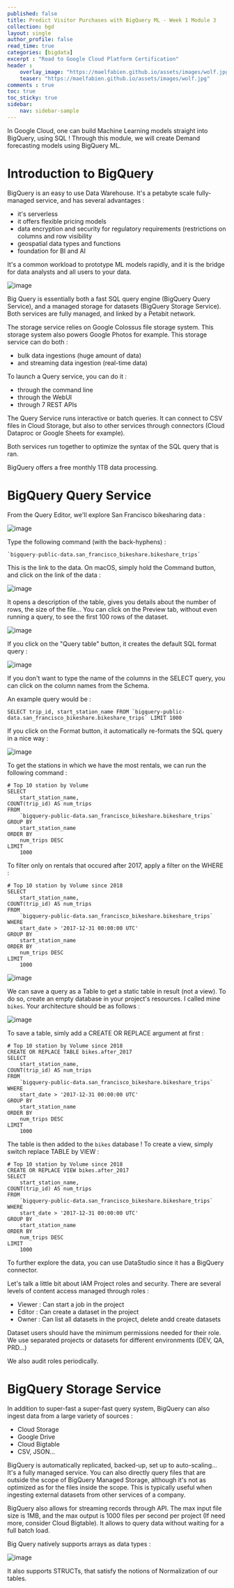 ```yaml
---
published: false
title: Predict Visitor Purchases with BigQuery ML - Week 1 Module 3
collection: bgd
layout: single
author_profile: false
read_time: true
categories: [bigdata]
excerpt : "Road to Google Cloud Platform Certification"
header :
    overlay_image: "https://maelfabien.github.io/assets/images/wolf.jpg"
    teaser: "https://maelfabien.github.io/assets/images/wolf.jpg"
comments : true
toc: true
toc_sticky: true
sidebar:
    nav: sidebar-sample
---
```


In Google Cloud, one can build Machine Learning models straight into BigQuery, using SQL ! Through this module, we will create Demand forecasting models using BigQuery ML.

# Introduction to BigQuery

BigQuery is an easy to use Data Warehouse. It's a petabyte scale fully-managed service, and has several advantages :
- it's serverless
- it offers flexible pricing models
- data encryption and security for regulatory requirements (restrictions on columns and row visibility
- geospatial data types and functions 
- foundation for BI and AI

It's a common workload to prototype ML models rapidly, and it is the bridge for data analysts and all users to your data.

![image](https://maelfabien.github.io/assets/images/gcp_79.png)

Big Query is essentially both a fast SQL query engine (BigQuery Query Service), and a managed storage for datasets (BigQuery Storage Service). Both services are fully managed, and linked by a Petabit network.

The storage service relies on Google Colossus file storage system. This storage system also powers Google Photos for example. This storage service can do both :
- bulk data ingestions (huge amount of data)
- and streaming data ingestion (real-time data)

To launch a Query service, you can do it :
- through the command line
- through the WebUI
- through 7 REST APIs

The Query Service runs interactive or batch queries. It can connect to CSV files in Cloud Storage, but also to other services through connectors (Cloud Dataproc or Google Sheets for example).

Both services run together to optimize the syntax of the SQL query that is ran. 

BigQuery offers a free monthly 1TB data processing.

# BigQuery Query Service

From the Query Editor, we'll explore San Francisco bikesharing data :

![image](https://maelfabien.github.io/assets/images/gcp_83.png)

Type the following command (with the back-hyphens) :

 ```
 `bigquery-public-data.san_francisco_bikeshare.bikeshare_trips`
```

This is the link to the data. On macOS, simply hold the Command button, and click on the link of the data :

![image](https://maelfabien.github.io/assets/images/gcp_84.png)

It opens a description of the table, gives you details about the number of rows, the size of the file... You can click on the Preview tab, without even running a query, to see the first 100 rows of the dataset.

![image](https://maelfabien.github.io/assets/images/gcp_85.png)

If you click on the "Query table" button, it creates the default SQL format query :

![image](https://maelfabien.github.io/assets/images/gcp_86.png)

If you don't want to type the name of the columns in the SELECT query, you can click on the column names from the Schema.

An example query would be :

```
SELECT trip_id, start_station_name FROM `bigquery-public-data.san_francisco_bikeshare.bikeshare_trips` LIMIT 1000
```

If you click on the Format button, it automatically re-formats the SQL query in a nice way :

![image](https://maelfabien.github.io/assets/images/gcp_87.png)

To get the stations in which we have the most rentals, we can run the following command :

```
# Top 10 station by Volume
SELECT
    start_station_name,
COUNT(trip_id) AS num_trips
FROM
    `bigquery-public-data.san_francisco_bikeshare.bikeshare_trips`
GROUP BY
    start_station_name
ORDER BY
    num_trips DESC
LIMIT
    1000
```

To filter only on rentals that occured after 2017, apply a filter on the WHERE :

```
# Top 10 station by Volume since 2018
SELECT
    start_station_name,
COUNT(trip_id) AS num_trips
FROM
    `bigquery-public-data.san_francisco_bikeshare.bikeshare_trips`
WHERE
    start_date > '2017-12-31 00:00:00 UTC'
GROUP BY
    start_station_name
ORDER BY
    num_trips DESC
LIMIT
    1000
```

![image](https://maelfabien.github.io/assets/images/gcp_88.png)

We can save a query as a Table to get a static table in result (not a view). To do so, create an empty database in your project's resources. I called mine `bikes`. Your architecture should be as follows :

![image](https://maelfabien.github.io/assets/images/gcp_89.png)

To save a table, simly add a CREATE OR REPLACE argument at first :

```
# Top 10 station by Volume since 2018
CREATE OR REPLACE TABLE bikes.after_2017
SELECT
    start_station_name,
COUNT(trip_id) AS num_trips
FROM
    `bigquery-public-data.san_francisco_bikeshare.bikeshare_trips`
WHERE
    start_date > '2017-12-31 00:00:00 UTC'
GROUP BY
    start_station_name
ORDER BY
    num_trips DESC
LIMIT
    1000
```

The table is then added to the `bikes` database ! To create a view, simply switch replace TABLE by VIEW :

```
# Top 10 station by Volume since 2018
CREATE OR REPLACE VIEW bikes.after_2017
SELECT
    start_station_name,
COUNT(trip_id) AS num_trips
FROM
    `bigquery-public-data.san_francisco_bikeshare.bikeshare_trips`
WHERE
    start_date > '2017-12-31 00:00:00 UTC'
GROUP BY
    start_station_name
ORDER BY
    num_trips DESC
LIMIT
    1000
```

To further explore the data, you can use DataStudio since it has a BigQuery connector.

Let's talk a little bit about IAM Project roles and security. There are several levels of content access managed through roles :
- Viewer : Can start a job in the project
- Editor : Can create a dataset in the project
- Owner : Can list all datasets in the project, delete andd create datasets

Dataset users should have the minimum permissions needed for their role. We use separated projects or datasets for different environments (DEV, QA, PRD...)

We also audit roles periodically.

# BigQuery Storage Service

In addition to super-fast a super-fast query system, BigQuery can also ingest data from a large variety of sources :
- Cloud Storage
- Google Drive
- Cloud Bigtable
- CSV, JSON...

BigQuery is automatically replicated, backed-up, set up to auto-scaling... It's a fully managed service. You can also directly query files that are outside the scope of BigQuery Managed Storage, although it's not as optimized as for the files inside the scope. This is typically useful when ingesting external datasets from other services of a company.

BigQuery also allows for streaming records through API. The max input file size is 1MB, and the max output is 1000 files per second per project (If need more, consider Cloud Bigtable). It allows to query data without waiting for a full batch load.

Big Query natively supports arrays as data types :

![image](https://maelfabien.github.io/assets/images/gcp_90.png)

It also supports STRUCTs, that satisfy the notions of Normalization of our tables.
